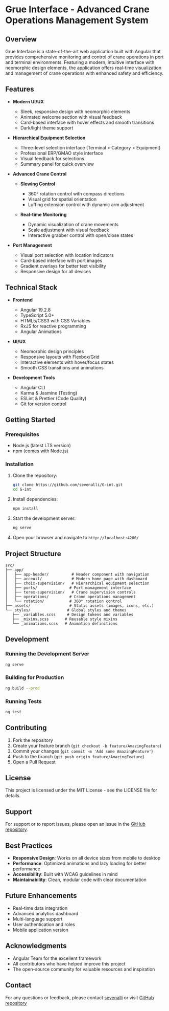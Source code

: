 # Grue Interface - Advanced Crane Operations Management System

## Overview

Grue Interface is a state-of-the-art web application built with Angular that provides comprehensive monitoring and control of crane operations in port and terminal environments. Featuring a modern, intuitive interface with neomorphic design elements, the application offers real-time visualization and management of crane operations with enhanced safety and efficiency.

## Features

- **Modern UI/UX**
  - Sleek, responsive design with neomorphic elements
  - Animated welcome section with visual feedback
  - Card-based interface with hover effects and smooth transitions
  - Dark/light theme support

- **Hierarchical Equipment Selection**
  - Three-level selection interface (Terminal > Category > Equipment)
  - Professional ERP/GMAO style interface
  - Visual feedback for selections
  - Summary panel for quick overview

- **Advanced Crane Control**
  - **Slewing Control**
    - 360° rotation control with compass directions
    - Visual grid for spatial orientation
    - Luffing extension control with dynamic arm adjustment
  
  - **Real-time Monitoring**
    - Dynamic visualization of crane movements
    - Scale adjustment with visual feedback
    - Interactive grabber control with open/close states

- **Port Management**
  - Visual port selection with location indicators
  - Card-based interface with port images
  - Gradient overlays for better text visibility
  - Responsive design for all devices

## Technical Stack

- **Frontend**
  - Angular 19.2.8
  - TypeScript 5.0+
  - HTML5/CSS3 with CSS Variables
  - RxJS for reactive programming
  - Angular Animations

- **UI/UX**
  - Neomorphic design principles
  - Responsive layouts with Flexbox/Grid
  - Interactive elements with hover/focus states
  - Smooth CSS transitions and animations

- **Development Tools**
  - Angular CLI
  - Karma & Jasmine (Testing)
  - ESLint & Prettier (Code Quality)
  - Git for version control

## Getting Started

### Prerequisites

- Node.js (latest LTS version)
- npm (comes with Node.js)

### Installation

1. Clone the repository:
   ```bash
   git clone https://github.com/sevenalli/G-int.git
   cd G-int
   ```

2. Install dependencies:
   ```bash
   npm install
   ```

3. Start the development server:
   ```bash
   ng serve
   ```

4. Open your browser and navigate to `http://localhost:4200/`

## Project Structure

```
src/
├── app/
│   ├── app-header/          # Header component with navigation
│   ├── acceuil/             # Modern home page with dashboard
│   ├── choix-supervision/   # Hierarchical equipment selection
│   ├── ports/              # Port management interface
│   ├── terex-supervision/   # Crane supervision controls
│   ├── operations/         # Crane operations management
│   └── rotation/           # 360° rotation control
├── assets/                 # Static assets (images, icons, etc.)
└── styles/                # Global styles and themes
   ├── _variables.scss     # Design tokens and variables
   ├── _mixins.scss       # Reusable style mixins
   └── _animations.scss   # Animation definitions
```

## Development

### Running the Development Server

```bash
ng serve
```

### Building for Production

```bash
ng build --prod
```

### Running Tests

```bash
ng test
```

## Contributing

1. Fork the repository
2. Create your feature branch (`git checkout -b feature/AmazingFeature`)
3. Commit your changes (`git commit -m 'Add some AmazingFeature'`)
4. Push to the branch (`git push origin feature/AmazingFeature`)
5. Open a Pull Request

## License

This project is licensed under the MIT License - see the LICENSE file for details.

## Support

For support or to report issues, please open an issue in the [GitHub repository](https://github.com/sevenalli/G-int).

## Best Practices

- **Responsive Design**: Works on all device sizes from mobile to desktop
- **Performance**: Optimized animations and lazy loading for better performance
- **Accessibility**: Built with WCAG guidelines in mind
- **Maintainability**: Clean, modular code with clear documentation

## Future Enhancements

- Real-time data integration
- Advanced analytics dashboard
- Multi-language support
- User authentication and roles
- Mobile application version

## Acknowledgments

- Angular Team for the excellent framework
- All contributors who have helped improve this project
- The open-source community for valuable resources and inspiration

## Contact

For any questions or feedback, please contact [sevenalli](mailto:sevenalli@gmail.com) or visit [GitHub repository](https://github.com/sevenalli/G-int)
